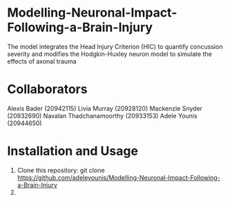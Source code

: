 # Modelling-Neuronal-Impact-Following-a-Brain-Injury
The model integrates the Head Injury Criterion (HIC) to quantify concussion severity and modifies the Hodgkin-Huxley neuron model to simulate the effects of axonal trauma

# Collaborators
Alexis Bader (20942115)
Livia Murray (20928120)
Mackenzie Snyder (20932690)
Navalan Thadchanamoorthy (20933153)
Adele Younis (20944650)

# Installation and Usage
1. Clone this repository: git clone https://github.com/adeleyounis/Modelling-Neuronal-Impact-Following-a-Brain-Injury
2. 
